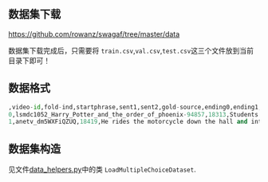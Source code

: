 ## 数据集下载
https://github.com/rowanz/swagaf/tree/master/data <br>

数据集下载完成后，只需要将 `train.csv`,`val.csv`,`test.csv`这三个文件放到当前目录下即可！


## 数据格式

```python
,video-id,fold-ind,startphrase,sent1,sent2,gold-source,ending0,ending1,ending2,ending3,label
0,lsmdc1052_Harry_Potter_and_the_order_of_phoenix-94857,18313,Students lower their eyes nervously. She,Students lower their eyes nervously.,She,gold,"pats her shoulder, then saunters toward someone.",turns with two students.,walks slowly towards someone.,wheels around as her dog thunders out.,2
1,anetv_dm5WXFiQZUQ,18419,He rides the motorcycle down the hall and into the elevator. He,He rides the motorcycle down the hall and into the elevator.,He,gold,looks at a mirror in the mirror as he watches someone walk through a door.,"stops, listening to a cup of coffee with the seated woman, who's standing.",exits the building and rides the motorcycle into a casino where he performs several tricks as people watch.,pulls the bag out of his pocket and hands it to someone's grandma.,2
```

## 数据集构造
见文件[data_helpers.py](../../utils/data_helpers.py)中的类 `LoadMultipleChoiceDataset`.
